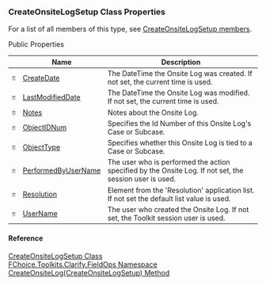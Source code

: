 ﻿### CreateOnsiteLogSetup Class Properties

For a list of all members of this type, see [CreateOnsiteLogSetup members](FChoice.Toolkits.Clarify~FChoice.Toolkits.Clarify.FieldOps.CreateOnsiteLogSetup_members.md).

Public Properties

|   | Name | Description |
| --- | --- | --- |
| ![Public Property](dotnetimages/publicProperty.png) | [CreateDate](FChoice.Toolkits.Clarify~FChoice.Toolkits.Clarify.FieldOps.CreateOnsiteLogSetup~CreateDate.md) | The DateTime the Onsite Log was created. If not set, the current time is used.   |
| ![Public Property](dotnetimages/publicProperty.png) | [LastModifiedDate](FChoice.Toolkits.Clarify~FChoice.Toolkits.Clarify.FieldOps.CreateOnsiteLogSetup~LastModifiedDate.md) | The DateTime the Onsite Log was modified. If not set, the current time is used.   |
| ![Public Property](dotnetimages/publicProperty.png) | [Notes](FChoice.Toolkits.Clarify~FChoice.Toolkits.Clarify.FieldOps.CreateOnsiteLogSetup~Notes.md) | Notes about the Onsite Log.   |
| ![Public Property](dotnetimages/publicProperty.png) | [ObjectIDNum](FChoice.Toolkits.Clarify~FChoice.Toolkits.Clarify.FieldOps.CreateOnsiteLogSetup~ObjectIDNum.md) | Specifies the Id Number of this Onsite Log's Case or Subcase.   |
| ![Public Property](dotnetimages/publicProperty.png) | [ObjectType](FChoice.Toolkits.Clarify~FChoice.Toolkits.Clarify.FieldOps.CreateOnsiteLogSetup~ObjectType.md) | Specifies whether this Onsite Log is tied to a Case or Subcase.   |
| ![Public Property](dotnetimages/publicProperty.png) | [PerformedByUserName](FChoice.Toolkits.Clarify~FChoice.Toolkits.Clarify.FieldOps.CreateOnsiteLogSetup~PerformedByUserName.md) | The user who is performed the action specified by the Onsite Log. If not set, the session user is used.   |
| ![Public Property](dotnetimages/publicProperty.png) | [Resolution](FChoice.Toolkits.Clarify~FChoice.Toolkits.Clarify.FieldOps.CreateOnsiteLogSetup~Resolution.md) | Element from the 'Resolution' application list. If not set the default list value is used.   |
| ![Public Property](dotnetimages/publicProperty.png) | [UserName](FChoice.Toolkits.Clarify~FChoice.Toolkits.Clarify.FieldOps.CreateOnsiteLogSetup~UserName.md) | The user who created the Onsite Log. If not set, the Toolkit session user is used.   |





#### Reference

[CreateOnsiteLogSetup Class](FChoice.Toolkits.Clarify~FChoice.Toolkits.Clarify.FieldOps.CreateOnsiteLogSetup.md)  
[FChoice.Toolkits.Clarify.FieldOps Namespace](FChoice.Toolkits.Clarify~FChoice.Toolkits.Clarify.FieldOps_namespace.md)  
[CreateOnsiteLog(CreateOnsiteLogSetup) Method](FChoice.Toolkits.Clarify~FChoice.Toolkits.Clarify.FieldOps.FieldOpsToolkit~CreateOnsiteLog(CreateOnsiteLogSetup).md)